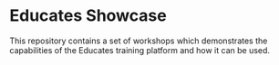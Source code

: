Educates Showcase
=================

This repository contains a set of workshops which demonstrates the capabilities
of the Educates training platform and how it can be used.
